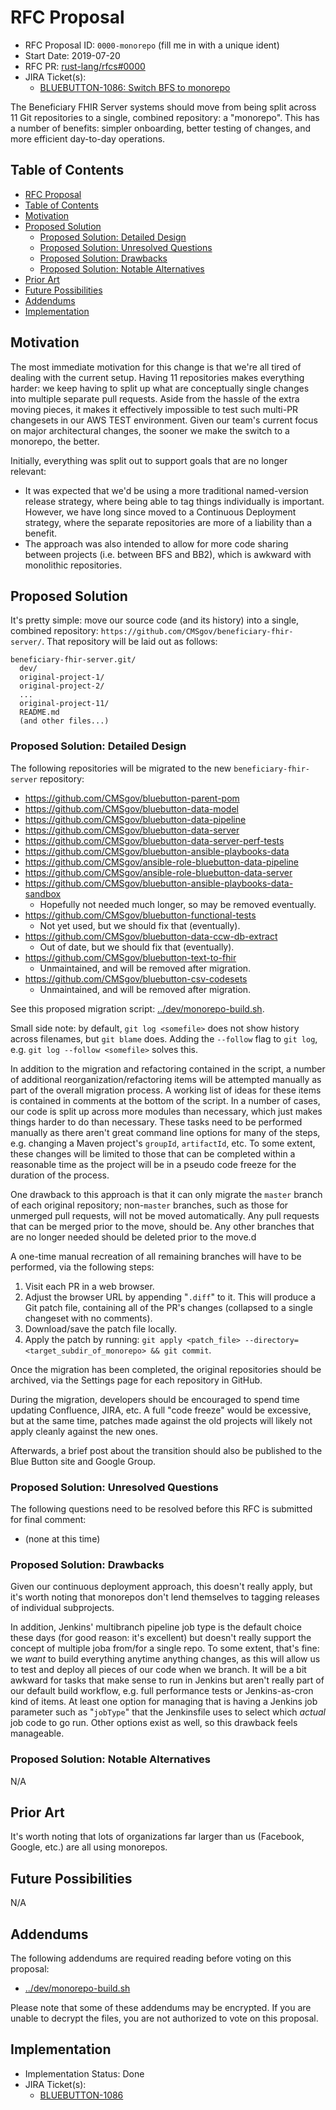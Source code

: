 # RFC Proposal
[RFC Proposal]: #rfc-proposal

* RFC Proposal ID: `0000-monorepo` (fill me in with a unique ident)
* Start Date: 2019-07-20
* RFC PR: [rust-lang/rfcs#0000](https://github.com/rust-lang/rfcs/pull/0000)
* JIRA Ticket(s):
    * [BLUEBUTTON-1086: Switch BFS to monorepo](https://jira.cms.gov/browse/BLUEBUTTON-1086)

The Beneficiary FHIR Server systems should move from being split across 11 Git repositories to a single, combined repository: a "monorepo".
This has a number of benefits: simpler onboarding, better testing of changes, and more efficient day-to-day operations.

## Table of Contents
[Table of Contents]: #table-of-contents

* [RFC Proposal](#rfc-proposal)
* [Table of Contents](#table-of-contents)
* [Motivation](#motivation)
* [Proposed Solution](#proposed-solution)
    * [Proposed Solution: Detailed Design](#proposed-solution-detailed-design)
    * [Proposed Solution: Unresolved Questions](#proposed-solution-unresolved-questions)
    * [Proposed Solution: Drawbacks](#proposed-solution-drawbacks)
    * [Proposed Solution: Notable Alternatives](#proposed-solution-notable-alternatives)
* [Prior Art](#prior-art)
* [Future Possibilities](#future-possibilities)
* [Addendums](#addendums)
* [Implementation](#implementation)

## Motivation
[Motivation]: #motivation

The most immediate motivation for this change is that we're all tired of dealing with the current setup.
Having 11 repositories makes everything harder: we keep having to split up what are conceptually single changes into multiple separate pull requests.
Aside from the hassle of the extra moving pieces, it makes it effectively impossible to test such multi-PR changesets in our AWS TEST environment.
Given our team's current focus on major architectural changes, the sooner we make the switch to a monorepo, the better.

Initially, everything was split out to support goals that are no longer relevant:

* It was expected that we'd be using a more traditional named-version release strategy,
    where being able to tag things individually is important.
  However, we have long since moved to a Continuous Deployment strategy,
    where the separate repositories are more of a liability than a benefit.
* The approach was also intended to allow for more code sharing between projects (i.e. between BFS and BB2),
    which is awkward with monolithic repositories.

## Proposed Solution
[Proposed Solution]: #proposed-solution

It's pretty simple: move our source code (and its history) into a single, combined repository: `https://github.com/CMSgov/beneficiary-fhir-server/`.
That repository will be laid out as follows:

```
beneficiary-fhir-server.git/
  dev/
  original-project-1/
  original-project-2/
  ...
  original-project-11/
  README.md
  (and other files...)
```

### Proposed Solution: Detailed Design
[Proposed Solution: Detailed Design]: #proposed-solution-detailed-design

The following repositories will be migrated to the new `beneficiary-fhir-server` repository:

* <https://github.com/CMSgov/bluebutton-parent-pom>
* <https://github.com/CMSgov/bluebutton-data-model>
* <https://github.com/CMSgov/bluebutton-data-pipeline>
* <https://github.com/CMSgov/bluebutton-data-server>
* <https://github.com/CMSgov/bluebutton-data-server-perf-tests>
* <https://github.com/CMSgov/bluebutton-ansible-playbooks-data>
* <https://github.com/CMSgov/ansible-role-bluebutton-data-pipeline>
* <https://github.com/CMSgov/ansible-role-bluebutton-data-server>
* <https://github.com/CMSgov/bluebutton-ansible-playbooks-data-sandbox>
    * Hopefully not needed much longer, so may be removed eventually.
* <https://github.com/CMSgov/bluebutton-functional-tests>
    * Not yet used, but we should fix that (eventually).
* <https://github.com/CMSgov/bluebutton-data-ccw-db-extract>
    * Out of date, but we should fix that (eventually).
* <https://github.com/CMSgov/bluebutton-text-to-fhir>
    * Unmaintained, and will be removed after migration.
* <https://github.com/CMSgov/bluebutton-csv-codesets>
    * Unmaintained, and will be removed after migration.

See this proposed migration script:
[../dev/monorepo-build.sh](../dev/monorepo-build.sh).

Small side note: by default, `git log <somefile>` does not show history across filenames,
  but `git blame` does. Adding the `--follow` flag to `git log`,
  e.g. `git log --follow <somefile>` solves this.

In addition to the migration and refactoring contained in the script,
  a number of additional reorganization/refactoring items will be attempted manually
  as part of the overall migration process.
A working list of ideas for these items is contained in comments at the bottom of the script.
In a number of cases, our code is split up across more modules than necessary,
  which just makes things harder to do than necessary.
These tasks need to be performed manually as there aren't great command line options for many of the steps,
  e.g. changing a Maven project's `groupId`, `artifactId`, etc.
To some extent, these changes will be limited to those that can be completed within a reasonable time
  as the project will be in a pseudo code freeze for the duration of the process.

One drawback to this approach is that it can only migrate the `master` branch of each original repository;
  non-`master` branches, such as those for unmerged pull requests, will not be moved automatically.
Any pull requests that can be merged prior to the move, should be.
Any other branches that are no longer needed should be deleted prior to the move.d

A one-time manual recreation of all remaining branches will have to be performed, via the following steps:

1. Visit each PR in a web browser.
2. Adjust the browser URL by appending "`.diff`" to it.
   This will produce a Git patch file, containing all of the PR's changes (collapsed to a single changeset with no comments).
3. Download/save the patch file locally.
4. Apply the patch by running: `git apply <patch_file> --directory=<target_subdir_of_monorepo> && git commit`.

Once the migration has been completed, the original repositories should be archived,
  via the Settings page for each repository in GitHub.

During the migration, developers should be encouraged to spend time updating Confluence, JIRA, etc.
A full "code freeze" would be excessive, but at the same time,
  patches made against the old projects will likely not apply cleanly against the new ones.

Afterwards, a brief post about the transition should also be published to the Blue Button site and Google Group.

### Proposed Solution: Unresolved Questions
[Proposed Solution: Unresolved Questions]: #proposed-solution-unresolved-questions

The following questions need to be resolved before this RFC is submitted for final comment:

* (none at this time)

### Proposed Solution: Drawbacks
[Proposed Solution: Drawbacks]: #proposed-solution-drawbacks

Given our continuous deployment approach, this doesn't really apply,
  but it's worth noting that monorepos don't lend themselves to tagging releases of individual subprojects.

In addition, Jenkins' multibranch pipeline job type is the default choice these days (for good reason: it's excellent)
  but doesn't really support the concept of multiple joba from/for a single repo.
To some extent, that's fine: we _want_ to build everything anytime anything changes,
  as this will allow us to test and deploy all pieces of our code when we branch.
It will be a bit awkward for tasks that make sense to run in Jenkins
  but aren't really part of our default build workflow,
  e.g. full performance tests or Jenkins-as-cron kind of items.
At least one option for managing that is having a Jenkins job parameter
  such as "`jobType`" that the Jenkinsfile uses to select which _actual_ job code to go run.
Other options exist as well, so this drawback feels manageable.

### Proposed Solution: Notable Alternatives
[Proposed Solution: Notable Alternatives]: #proposed-solution-notable-alternatives

N/A

## Prior Art
[Prior Art]: #prior-art

It's worth noting that lots of organizations far larger than us (Facebook, Google, etc.) are all using monorepos.

## Future Possibilities
[Future Possibilities]: #future-possibilities

N/A

## Addendums
[Addendums]: #addendums

The following addendums are required reading before voting on this proposal:

* [../dev/monorepo-build.sh](../dev/monorepo-build.sh)

Please note that some of these addendums may be encrypted. If you are unable to decrypt the files, you are not authorized to vote on this proposal.

## Implementation
[Implementation]: #implementation

* Implementation Status: Done
* JIRA Ticket(s):
    * [BLUEBUTTON-1086](https://jira.cms.gov/browse/BLUEBUTTON-1086)